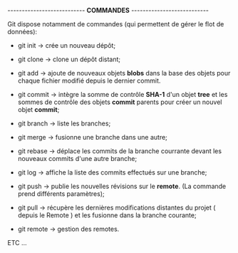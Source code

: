 --------------------------- **COMMANDES** ---------------------------

Git dispose notamment de commandes (qui permettent de gérer le flot de données):

* git init -> crée un nouveau dépôt;

* git clone -> clone un dépôt distant;

* git add -> ajoute de nouveaux objets **blobs** dans la base des objets pour chaque fichier modifié depuis le dernier commit.

* git commit -> intègre la somme de contrôle **SHA-1** d'un objet **tree** et les sommes de contrôle des objets **commit** parents pour créer un nouvel objet **commit**;

* git branch -> liste les branches;

* git merge -> fusionne une branche dans une autre;

* git rebase -> déplace les commits de la branche courrante devant les nouveaux commits d'une autre branche;

* git log -> affiche la liste des commits effectués sur une branche;

* git push -> publie les nouvelles révisions sur le **remote**. (La commande prend différents paramètres);

* git pull -> récupère les dernières modifications distantes du projet ( depuis le Remote ) et les fusionne dans la branche courante;

* git remote -> gestion des remotes.

ETC ...